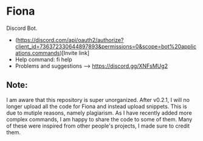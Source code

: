 # Fiona
Discord Bot.

- (https://discord.com/api/oauth2/authorize?client_id=736372330644897893&permissions=0&scope=bot%20applications.commands)[Invite link]
- Help command: fi help
- Problems and suggestions --> https://discord.gg/XNFsMUg2

## Note:
I am aware that this repository is super unorganized. After v0.2.1, I will no longer upload all the code for Fiona and instead upload snippets. This is due to mutiple reasons, namely plagiarism. As I have recently added more complex commands, I am happy to share the code to some of them. Many of these were inspired from other people's projects, I made sure to credit them. 
